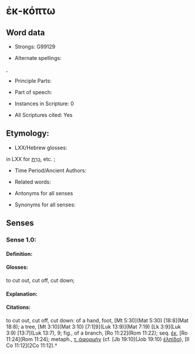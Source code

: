 # ἐκ-κόπτω

<!-- Status: S2=NeedsEdits -->
<!-- Lexica used for edits:   -->

## Word data

* Strongs: G99129

* Alternate spellings:

, 

* Principle Parts: 


* Part of speech: 


* Instances in Scripture: 0

* All Scriptures cited: Yes

## Etymology: 


* LXX/Hebrew glosses: 

in LXX for [כָּרַת](//en-uhl/H3772), etc. ;

* Time Period/Ancient Authors: 


* Related words: 

* Antonyms for all senses

* Synonyms for all senses: 


## Senses 


### Sense  1.0: 

#### Definition: 

#### Glosses: 

to cut out, cut off, cut down; 

#### Explanation: 


#### Citations: 

to cut out, cut off, cut down: of a hand, foot, [Mt 5:30](Mat 5:30) [18:8](Mat 18:8); a tree, [Mt 3:10](Mat 3:10) [7:1[9](Luk 13:9)](Mat 7:19) [Lk 3:9](Luk 3:9) [13:7](Luk 13:7), 9; fig., of a branch, [Ro 11:22](Rom 11:22); seq. [ἐκ](), [Ro 11:24](Rom 11:24); metaph., [τ. ἀφορμήν]() (cf. [Jb 19:10](Job 19:10) [ἐλπίδα]()), [II Co 11:12](2Co 11:12).†

